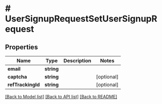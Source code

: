 # # UserSignupRequestSetUserSignupRequest

## Properties

Name | Type | Description | Notes
------------ | ------------- | ------------- | -------------
**email** | **string** |  | 
**captcha** | **string** |  | [optional] 
**refTrackingId** | **string** |  | [optional] 

[[Back to Model list]](../../README.md#documentation-for-models) [[Back to API list]](../../README.md#documentation-for-api-endpoints) [[Back to README]](../../README.md)


